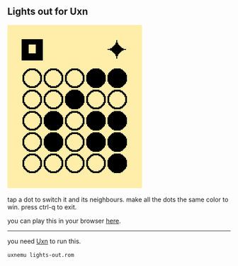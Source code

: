 ## Lights out for Uxn

![preview image](preview.png)

tap a dot to switch it and its neighbours. make all the dots the same color to win. press ctrl-q to exit.

you can play this in your browser [here](https://rabbits.srht.site/uxn5/#r=f6DwH4AIN6Dgf4AKN6Cgv4AMN6AAmIAiN6AAuIAkN6ABMYCQN6ABwYCAN2ACP2AArgCgA8SALDegACYXoAAAoAAAgEBgAguAkjYmgO8zgJQ2JoDrM4BCYAH4gACgAJYWCQaA9hOgAAEoDACAGxAgADGAlDagADA5JqAAeCogACKgCQAYOwOAkjagABCEEwAOgRMIYACKYABsYADMgTAIEDmgABgqIAARgSoAcIMNPwNgAB4AgIIWBoAICCAADoABCAwAoHGDFgggAAEAoIAPFwCgGQBgAcEDgAEcIAALBoAFm48aGU9gAC8BiSD_5iKAvRgZMaAAGxFgAGRsoBkAkA8BkM8IIAADQiJsgCId8kIioAEbEWwvoAJtoAJjtO8FGA8YTwaABAogABEHgQZPCiZgAR-QgAEeBBEiISGpIP_aYiIigBmwIaAD56sMJCIFMWwA__8AAAABAAABYADToCYmF6AAcIAoN6AAEIAqN6AEZIAsN6ABGxAYgC-XlxeAFRwoN6AFAKAAMIAqN4AAhGAAvxCgA8wFIAAEoABIOIEtgCkRAQaABQkg_98CgCi2oAAYOAU3gNUWyCKgASYXoP8ZMKAACruvOjlvnSD_9CKCVg6BIAACAmygAAk6oATEOC-DgQsDAKADAIAA7xSgBKyDXgcXYQGKIP_rIoJaCDkFN4AqtqAACIBjBYog_9AiYoFzRho4BTdA_6qgAACAKLcBATeggC4XbA_g__3vOIAqN284gCg3T4AvF2yABRoYgAAYbKAAxhagAMUWgGA_PqAAxBaAwD8-gCMzgQoHBD-gAMMWgBCAGQDCgSEVgMA2gKA_PoAPM2ygAAAmgFA_PiaAA4A5FAAmgO0zJoABPz4-gPGzAmzGxgAAAIEEBwMHDx8_PwD_ggAIAADA4PD4_Px_gwCDFgH__oMABj8_Hw8HAwCFLgb8_Pjw4MAAgUcHDhw4MAD__4GADYBHBXA4HAxwYIEAAHCCEwMAAA4GgQAEDjA4HA6AR4A5B4H__wAMHDhwgkeLAwYQEBA4OHz-hD8GAQMPfw8DAYSuBv4AgOD84ICGNwV8ODgQEBCOR4THhOUMCBAICAAICAgIEAgAAIEJARAQggMCCAAQgAKAGwAAgBQBAACAG4EZgSSBGoAXAQgQgDiANYIagj0ACA).

---

you need [Uxn](https://100r.co/site/uxn.html) to run this.

```bash
uxnemu lights-out.rom
```

